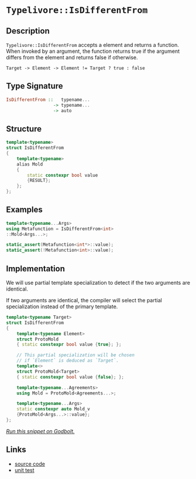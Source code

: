 <!-- Copyright 2024 Feng Mofan
SPDX-License-Identifier: Apache-2.0 -->

# `Typelivore::IsDifferentFrom`

## Description

`Typelivore::IsDifferentFrom` accepts a element and returns a function.
When invoked by an argument, the function returns true if the argument differs from the element and returns false if otherwise.

<pre><code>Target -> Element -> Element != Target ? true : false</code></pre>

## Type Signature

```Haskell
IsDifferentFrom ::   typename...
                  -> typename...
                  -> auto
```

## Structure

```C++
template<typename>
struct IsDifferentFrom
{
    template<typename>
    alias Mold
    {
        static constexpr bool value
        {RESULT};
    };
};
```

## Examples

```C++
template<typename...Args>
using Metafunction = IsDifferentFrom<int>
::Mold<Args...>;

static_assert(Metafunction<int*>::value);
static_assert(!Metafunction<int>::value);
```

## Implementation

We will use partial template specialization to detect if the two arguments are identical.

If two arguments are identical, the compiler will select the partial specialization instead of the primary template.

```C++
template<typename Target>
struct IsDifferentFrom
{
    template<typename Element>
    struct ProtoMold
    { static constexpr bool value {true}; };

    // This partial specialization will be chosen
    // if `Element` is deduced as `Target`.
    template<>
    struct ProtoMold<Target>
    { static constexpr bool value {false}; };

    template<typename...Agreements>
    using Mold = ProtoMold<Agreements...>;

    template<typename...Args>
    static constexpr auto Mold_v 
    {ProtoMold<Args...>::value};
};
```

[*Run this snippet on Godbolt.*](https://godbolt.org/#z:OYLghAFBqd5QCxAYwPYBMCmBRdBLAF1QCcAaPECAMzwBtMA7AQwFtMQByARg9KtQYEAysib0QXACx8BBAKoBnTAAUAHpwAMvAFYTStJg1DIApACYAQuYukl9ZATwDKjdAGFUtAK4sGIAMykrgAyeAyYAHI%2BAEaYxCBmZqQADqgKhE4MHt6%2BASlpGQKh4VEssfGJtpj2jgJCBEzEBNk%2BfoF2mA6Z9Y0ExZExcQlJCg1NLbntY31hA2VDiQCUtqhexMjsHOb%2BYcjeWADUJv5uBACeyZgA%2BgTETIQKx9gmGgCCL68EmCzJBl/HpwujFYmAOABVGsBMAQnh9RsQvA4DgBJBQAETwVCocUYBAAYsRUCwPiYAOxWN4HKkHL4/P6YAHnS7MNgHbD0NiCWGU6nwxEEA7KQlEACynnQH2pR3JB1GTEcyAOaAYo0wqmSxAO0VQngOADcxF5QWSLLcjWS0ccLNLLf4Ke8eVSAPRO8EIPAKA7JXp4MSyy7IX20PAAL3lmQOAHc6LQtaDkAg0oxJdSXQdMUcAGwadnfXEmbPpz1YdCIzDoA5MT0FjQQ4hQmHZgB0KaptN%2B8oZJ25rylfKRQtQovFALrDZ7UpNsoaCqVAlV6s12t1Bu8xvJVDESgtVptVpJjpp3w7/xOTOBbCbV9ewGImDzgke/meh686SMBzFtArxzRguFqBfhKJw3neD4EAoV4ts%2B%2B5vK2R50p2jJAiymBQa89ZPi%2Bva8jOeCKsqC4apWXhEJ%2B4pXHqRyHiag7Dt%2BAIYcAkFXk8IAgKu5qkra9o7naB6vE6ABUImiWJTofMJIlgtgQhgqJElvFJYniQJ7b0shzIguhmE9m%2BYTAJ%2B0JMFQXgMF0AhHP4f6ohiWI4oIBJEgCYQwjBbzsUBjGYVBsL8XBbxygqVxVkoTQQCKxmmeZtQMC5ghCWxHGGpgiywa8QX4SFChhQQEBgGAkUNNFFlxScrlJZxqVWhwyy0JwACsvB%2BBwWikKgnBuNY1iyqs6zGmY/g8KQBCaLVywANYgA1khNhokhcKS/gaA1GhmJmmZmAAHFt%2BicJIvAsBIGgaKQLVtR1HC8AoICnaNrW1aQcCwDAiAgKsBDJKR5CUGgPx0HEEQgpwqhbZmAC0maSAcwDIIqUhNmYvDloQJB4Ogej8IIIhiOwUgyIIigqOoD2kLoXCkJGdzJJwPB1Y1zVje1nAAPKkV9AqoFQBygxDUMw3DBwI2YBwQB4/30Jq2xcIsvD3VoywQEgf3JADZAUBAKtqyAwBSEkNC0F8xA3RA0RM9EYSNGctO8BbzDEGcLPRNonT3cNf2cgQLMMLQ1uk1g0ReMAbhiLQN3cLwWAsIYwDiP7eB3l0eqYOHbVqp0pGbMNrnVEzwbRHcDseFgTO3HgR0R6QyfENqShot8MfBkYY3LFQBjMQAangmCRizzI2wTwiiOI%2BNY/IShqEz5P6DHKDdZY%2Bh4NEN2QMsqDJLF4fg6MwFoqYljWGYF3V8Q6Mp/AywdKVLgMO4nitHoISzKU5R6Kk6SxRMfgU%2B/hQMP0L8hgUyvrFHo4x765GAdUV23RpgAMGPEYB0wv56DlE0eB8xEGXz6hsCQ9MOBNTOkzS6PMwaQ2hrDeGs0RYQFwKjKWg0ZZyxbssBAmAmBYHiBASaIBJD%2BCbAATn8KSSQ80zCSGzCtTMAi9ocAOqQI6Q0myZi4JmLaAitqqJmlwBqQjMxENJpda6t0Rotyeq9JW712bfQ1lrSWQM2CcEaCwPUpJwZMCVAYD8XABFNi4HNZG%2BAiCnwxhTMeOMR7SDHkTSepNdBJCpkwGmEd8GEPOrwS6bNPqkQOFzSsxAXFuI8XsGOQtfH%2BI0KLcWqtJZHEGmYWWpiHqK2VkSGpcQfqazadrZxrjwYlKMD4rgp0DZGxNmbUmdsrYDymQ7J2LsHADw9rib2vsmYByDiHWgYcB5R0bpsNq%2BBE6OGTqnZGqgM5fAHjneqpN86FzOMXA5ctT4V2GtXWumB67RyME3UAzS%2BDtwUF3HufdGAD3CcPPGUTZAxJJm1eJM9m77ysAvfOK9uHtQ3pkLeO9fwosPsfOIITz6ryqDUTIN8745G/kEW%2BGDX4/wKJ/CBtLf6xQZUA8lMC6jINZag6BpUwEzBKAg1BfKaXit6JyrBKw1i4JlrItJxDOD5MKe4zxpSfF%2BLmqLOhwS6lDUafLcapA2EcKGJi258jFG%2BPmqSXRpIlqSHEVDCm6TmZXVsCYk1isLFIA%2BhzTpdjAbAw4M4/mLAFB6kVHqbV9JRiBPoejTGsgInQsHnCqeeREnJLpkqxmhjWbWM5tzCN0Mo0xv1PGzsowqndNqdsfwxqzGWJDerX6DahgxuSMkSiPirgJoICFApUM%2BB0DGZQCZbVZl%2B2GrO%2BZrsllEk9qsv2hzMCB2DqHcOw09m/OeaQI5MDTlM3TsgTO1zBC5zuUvB5TzS6vIHh8pM3zG4GTMW3Jgndu6937pXSFuMJAwsJhPeFOg8heOMPPGw6KL5Ys3pwJ0O854H0sEfDJJ8z4YsvoK2KVKUEUyfqKzBb9mWZEI/kD%2BmQZUCopby3olGQGwOlc/MVSDGP8o4%2BgtjpHFUKBwXjVJhaLqqvLQcStsaa1fDrbQoJJBDVMKaQrVh7DOGUHwTahIvj/D%2BAaqtBaJ1dOkjUQY0TXqbp3RYaQKakgGqCIaltdaAjJACKWsIrggRbn%2BBExkzgzDmn4KRmZvzXrfXLGrukZwkggA%3D%3D%3D)

## Links

- [source code](../../../../conceptrodon/typelivore/is_different_from.hpp)
- [unit test](../../../../tests/unit/metafunctions/typelivore/is_different_from.test.hpp)
